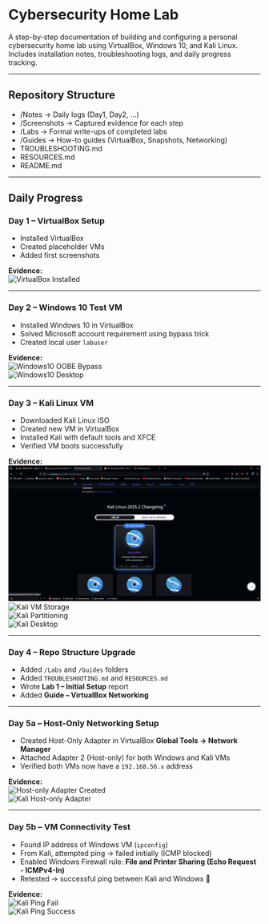 # Cybersecurity Home Lab

A step-by-step documentation of building and configuring a personal cybersecurity home lab using VirtualBox, Windows 10, and Kali Linux. Includes installation notes, troubleshooting logs, and daily progress tracking.

---

## Repository Structure

- /Notes → Daily logs (Day1, Day2, ...)
- /Screenshots → Captured evidence for each step
- /Labs → Formal write-ups of completed labs
- /Guides → How-to guides (VirtualBox, Snapshots, Networking)
- TROUBLESHOOTING.md
- RESOURCES.md
- README.md

---

## Daily Progress

### Day 1 – VirtualBox Setup
- Installed VirtualBox  
- Created placeholder VMs  
- Added first screenshots

**Evidence:**  
![VirtualBox Installed](Screenshots/VirtualBox_Install_2025-09-07.png)

---

### Day 2 – Windows 10 Test VM
- Installed Windows 10 in VirtualBox  
- Solved Microsoft account requirement using bypass trick  
- Created local user `labuser`

**Evidence:**  
![Windows10 OOBE Bypass](Screenshots/Win10_OOBE_Bypass_2025-09-08.png)  
![Windows10 Desktop](Screenshots/Win10_Desktop_2025-09-08.png)

---

### Day 3 – Kali Linux VM
- Downloaded Kali Linux ISO  
- Created new VM in VirtualBox  
- Installed Kali with default tools and XFCE  
- Verified VM boots successfully  

**Evidence:**  
![Kali ISO Download](Screenshots/Kali_ISO_DownloadPage_2025-09-10.png)  
![Kali VM Storage](Screenshots/Kali_VM_Storage_2025-09-10.png)  
![Kali Partitioning](Screenshots/Kali_Partitioning_2025-09-10.png)  
![Kali Desktop](Screenshots/Kali_Desktop_2025-09-10.png)

---

### Day 4 – Repo Structure Upgrade
- Added `/Labs` and `/Guides` folders  
- Added `TROUBLESHOOTING.md` and `RESOURCES.md`  
- Wrote **Lab 1 – Initial Setup** report  
- Added **Guide – VirtualBox Networking**

---

### Day 5a – Host-Only Networking Setup
- Created Host-Only Adapter in VirtualBox **Global Tools → Network Manager**  
- Attached Adapter 2 (Host-only) for both Windows and Kali VMs  
- Verified both VMs now have a `192.168.56.x` address  

**Evidence:**  
![Host-only Adapter Created](Screenshots/HostOnly_Adapter_Created_2025-09-15.png)  
![Kali Host-only Adapter](Screenshots/Kali_HostOnly_Adapter_2025-09-15.png)

---

### Day 5b – VM Connectivity Test
- Found IP address of Windows VM (`ipconfig`)  
- From Kali, attempted ping → failed initially (ICMP blocked)  
- Enabled Windows Firewall rule: **File and Printer Sharing (Echo Request - ICMPv4-In)**  
- Retested → successful ping between Kali and Windows 🎉  

**Evidence:**  
![Kali Ping Fail](Screenshots/Kali_Ping_Fail_2025-09-15.png)  
![Kali Ping Success](Screenshots/Kali_Ping_Success_2025-09-15.png)
